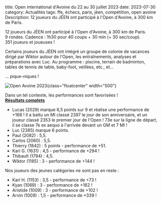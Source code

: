 title: Open international d'Avoine du 22 au 30 juillet 2023
date: 2023-07-30
category: Actualités
tags: ffe, échecs, paris, jéen, compétition, open avoine
Description: 12 joueurs du JÉEN ont participé à l'Open d'Avoine, à 300 km de Paris.

12 joueurs du JÉEN ont participé à l'Open d'Avoine, à 300 km de Paris.  
9 rondes. Cadence : 1h30 pour 40 coups + 30 min (+ 30 sec/coup).  
351 joueurs et joueuses !

Certains joueurs du JÉEN ont intégré un groupe de colonie de vacances dirigé par Wiktor autour de l'Open, les entraînements, analyses et préparations avec Luc. Au programme : piscine, terrain de badminton, tables de tennis de table, baby-foot, veillées, etc., et...

... pique-niques !

![Open Avoine 2023]({static}/images/2023-07-30_avoine.jpg){class="floatcenter" width="500"}

Dans un tel contexte, les performances sont favorisées !  
**[Résultats complets](http://www.echecs.asso.fr/Resultats.aspx?URL=Tournois/Id/58903/58903&Action=Ga)**

- Lucas (2029) marque 6,5 points sur 9 et réalise une performance de +168 ! Il a battu un MI classé 2397 le jour de son anniversaire, et un joueur classé 2353 le premier jour de l'Open ! 73e sur la ligne de départ, il se classe 7e ex aequo à l'arrivée devant un GM et 7 MI  !
- Luc (2385) marque 6 points.
- Paul (2082) : 5,5.
- Carlos (2060) : 5,5.
- Thierry (1842) : 5 points - performance de +51.
- Karl G. (1631) : 4,5 - performance de +294 !
- Thibault (1794) : 4,5.
- Wiktor (1185) : 3 - performance de +144 !

Nos joueurs des jeunes catégories ne sont pas en reste :

- Karl H. (1153) : 3,5 - performance de +73 !
- Kyan (1069) : 3 - performance de +162 !
- Aristide (1009) : 3 - performance de +102 !
- Arvin (1009) : 1,5 - performance de +339 !
